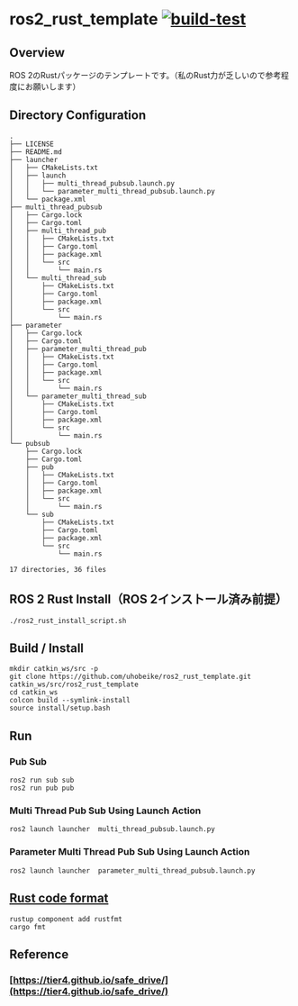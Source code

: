# ros2_rust_template [![build-test](https://github.com/uhobeike/ros2_rust_template/actions/workflows/build-test.yaml/badge.svg)](https://github.com/uhobeike/ros2_rust_template/actions/workflows/build-test.yaml)

## Overview
ROS 2のRustパッケージのテンプレートです。（私のRust力が乏しいので参考程度にお願いします）

## Directory Configuration
```
.
├── LICENSE
├── README.md
├── launcher
│   ├── CMakeLists.txt
│   ├── launch
│   │   ├── multi_thread_pubsub.launch.py
│   │   └── parameter_multi_thread_pubsub.launch.py
│   └── package.xml
├── multi_thread_pubsub
│   ├── Cargo.lock
│   ├── Cargo.toml
│   ├── multi_thread_pub
│   │   ├── CMakeLists.txt
│   │   ├── Cargo.toml
│   │   ├── package.xml
│   │   └── src
│   │       └── main.rs
│   └── multi_thread_sub
│       ├── CMakeLists.txt
│       ├── Cargo.toml
│       ├── package.xml
│       └── src
│           └── main.rs
├── parameter
│   ├── Cargo.lock
│   ├── Cargo.toml
│   ├── parameter_multi_thread_pub
│   │   ├── CMakeLists.txt
│   │   ├── Cargo.toml
│   │   ├── package.xml
│   │   └── src
│   │       └── main.rs
│   └── parameter_multi_thread_sub
│       ├── CMakeLists.txt
│       ├── Cargo.toml
│       ├── package.xml
│       └── src
│           └── main.rs
└── pubsub
    ├── Cargo.lock
    ├── Cargo.toml
    ├── pub
    │   ├── CMakeLists.txt
    │   ├── Cargo.toml
    │   ├── package.xml
    │   └── src
    │       └── main.rs
    └── sub
        ├── CMakeLists.txt
        ├── Cargo.toml
        ├── package.xml
        └── src
            └── main.rs

17 directories, 36 files
```
## ROS 2 Rust Install（ROS 2インストール済み前提）
```
./ros2_rust_install_script.sh 
```

## Build / Install

```
mkdir catkin_ws/src -p
git clone https://github.com/uhobeike/ros2_rust_template.git catkin_ws/src/ros2_rust_template
cd catkin_ws
colcon build --symlink-install
source install/setup.bash
```

## Run

###  Pub Sub
```
ros2 run sub sub 
ros2 run pub pub 
```

### Multi Thread Pub Sub Using Launch Action
```
ros2 launch launcher  multi_thread_pubsub.launch.py 
```

### Parameter Multi Thread Pub Sub Using Launch Action
```
ros2 launch launcher  parameter_multi_thread_pubsub.launch.py 
```

## [Rust code format](https://doc.rust-jp.rs/book-ja/appendix-04-useful-development-tools.html)
```
rustup component add rustfmt
cargo fmt
```

## Reference

### [https://tier4.github.io/safe_drive/](https://tier4.github.io/safe_drive/)
